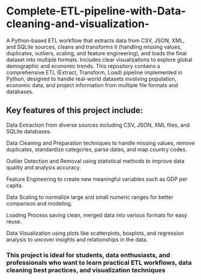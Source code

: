 # Complete-ETL-pipeline-with-Data-cleaning-and-visualization-
A Python-based ETL workflow that extracts data from CSV, JSON, XML, and SQLite sources, cleans and transforms it (handling missing values, duplicates, outliers, scaling, and feature engineering), and loads the final dataset into multiple formats. Includes clear visualizations to explore global demographic and economic trends.
This repository contains a comprehensive ETL (Extract, Transform, Load) pipeline implemented in Python, designed to handle real-world datasets involving population, economic data, and project information from multiple file formats and databases.

## Key features of this project include:

Data Extraction from diverse sources including CSV, JSON, XML files, and SQLite databases.

Data Cleaning and Preparation techniques to handle missing values, remove duplicates, standardize categories, parse dates, and map country codes.

Outlier Detection and Removal using statistical methods to improve data quality and analysis accuracy.

Feature Engineering to create new meaningful variables such as GDP per capita.

Data Scaling to normalize large and small numeric ranges for better comparison and modeling.

Loading Process saving clean, merged data into various formats for easy reuse.

Data Visualization using plots like scatterplots, boxplots, and regression analysis to uncover insights and relationships in the data.

### This project is ideal for students, data enthusiasts, and professionals who want to learn practical ETL workflows, data cleaning best practices, and visualization techniques
